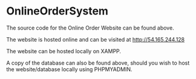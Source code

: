 # OnlineOrderSystem

The source code for the Online Order Website can be found above. 

The website is hosted online and can be visited at http://54.165.244.128

The website can be hosted locally on XAMPP.

A copy of the database can also be found above, should you wish to host the website/database locally using PHPMYADMIN.
